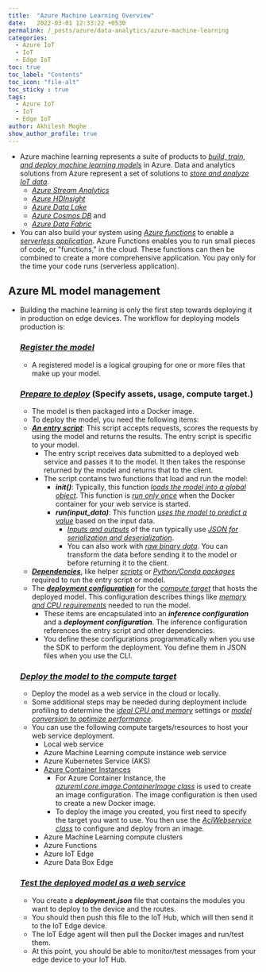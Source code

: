 ```yaml
---
title:  "Azure Machine Learning Overview"
date:   2022-03-01 12:33:22 +0530
permalink: /_posts/azure/data-analytics/azure-machine-learning
categories:
  - Azure IoT
  - IoT
  - Edge IoT
toc: true
toc_label: "Contents"
toc_icon: "file-alt"
toc_sticky : true
tags:
  - Azure IoT
  - IoT
  - Edge IoT
author: Akhilesh Moghe
show_author_profile: true
---
```


- Azure machine learning represents a suite of products to *<u>build, train, and deploy machine learning models</u>* in Azure. Data and analytics solutions from Azure represent a set of solutions to *<u>store and analyze IoT data</u>*.
  - [*<u>Azure Stream Analytics</u>*](https://azure.microsoft.com/en-in/services/stream-analytics/)
  - [*<u>Azure HDInsight</u>*](https://azure.microsoft.com/en-in/services/hdinsight/)
  - [*<u>Azure Data Lake</u>*](https://azure.microsoft.com/en-in/solutions/data-lake/)
  - [*<u>Azure Cosmos DB</u>*](https://azure.microsoft.com/en-us/services/cosmos-db/) and
  - [*<u>Azure Data Fabric</u>*](https://azure.microsoft.com/en-in/services/data-factory/)
- You can also build your system using [*<u>Azure functions</u>*](https://azure.microsoft.com/en-in/services/functions/) to enable a *<u>serverless application</u>*. Azure Functions enables you to run small pieces of code, or "functions," in the cloud. These functions can then be combined to create a more comprehensive application. You pay only for the time your code runs (serverless application).

## Azure ML model management
- Building the machine learning is only the first step towards deploying it in production on edge devices. The workflow for deploying models production is:

  ### *<u>Register the model</u>*
  - A registered model is a logical grouping for one or more files that make up your model.

  ### *<u>Prepare to deploy</u>* (Specify assets, usage, compute target.)
  - The model is then packaged into a Docker image.
  - To deploy the model, you need the following items:
  - __*<u>An entry script</u>*__: This script accepts requests, scores the requests by using the model and returns the results. The entry script is specific to your model.
    - The entry script receives data submitted to a deployed web service and passes it to the model. It then takes the response returned by the model and returns that to the client.
    - The script contains two functions that load and run the model:
      - __*init()*__: Typically, this function *<u>loads the model into a global object</u>*. This function is *<u>run only once</u>* when the Docker container for your web service is started.
      - __*run(input_data)*__: This function *<u>uses the model to predict a value</u>* based on the input data.
        - *<u>Inputs and outputs</u>* of the run typically use *<u>JSON for serialization and deserialization</u>*.
        - You can also work with *<u>raw binary data</u>*. You can transform the data before sending it to the model or before returning it to the client.
  - __*<u>Dependencies</u>*__, like helper *<u>scripts</u>* or *<u>Python/Conda packages</u>* required to run the entry script or model.
  - The __*<u>deployment configuration</u>*__ for the *<u>compute target</u>* that hosts the deployed model. This configuration describes things like *<u>memory and CPU requirements</u>* needed to run the model.
    - These items are encapsulated into an __*inference configuration*__ and a __*deployment configuration*__. The inference configuration references the entry script and other dependencies.
    - You define these configurations programmatically when you use the SDK to perform the deployment. You define them in JSON files when you use the CLI.

  ### *<u>Deploy the model to the compute target</u>*
  - Deploy the model as a web service in the cloud or locally.
  - Some additional steps may be needed during deployment include profiling to determine the *<u>ideal CPU and memory</u>* settings or *<u>model conversion to optimize performance</u>*.
  - You can use the following compute targets/resources to host your web service deployment.
    - Local web service
    - Azure Machine Learning compute instance web service
    - Azure Kubernetes Service (AKS)
    - [Azure Container Instances](https://azure.microsoft.com/en-in/services/container-instances/)
      - For Azure Container Instance, the *<u>azureml.core.image.ContainerImage class</u>* is used to create an image configuration. The image configuration is then used to create a new Docker image.
      - To deploy the image you created, you first need to specify the target you want to use. You then use the *<u>AciWebservice class</u>* to configure and deploy from an image.
    - Azure Machine Learning compute clusters
    - Azure Functions
    - Azure IoT Edge
    - Azure Data Box Edge

  ### *<u>Test the deployed model as a web service</u>*
  - You create a __*deployment.json*__ file that contains the modules you want to deploy to the device and the routes.
  - You should then push this file to the IoT Hub, which will then send it to the IoT Edge device.
  - The IoT Edge agent will then pull the Docker images and run/test them.
  - At this point, you should be able to monitor/test messages from your edge device to your IoT Hub.



